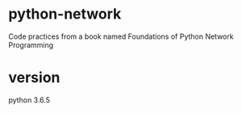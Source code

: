 # python-network
Code practices from a book named Foundations of Python Network Programming

# version
python 3.6.5
